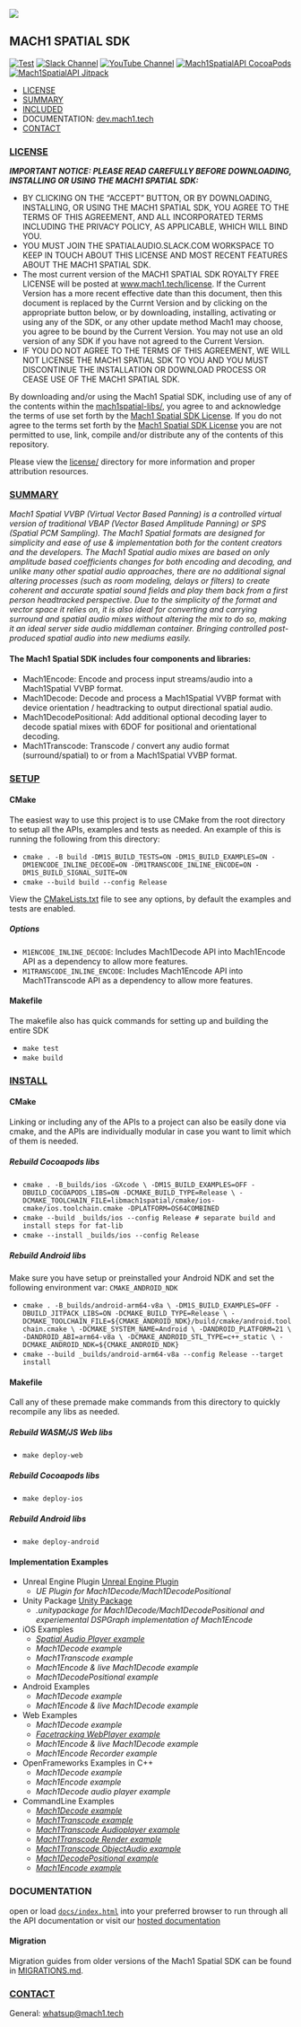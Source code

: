 <a href="http://dev.mach1.tech"><img src="https://mach1-public.s3.amazonaws.com/assets/logo_big_b_l.png"></a>

## MACH1 SPATIAL SDK ##
[![Test](https://github.com/Mach1Studios/m1-sdk-dev/actions/workflows/test-sdk.yaml/badge.svg)](https://github.com/Mach1Studios/m1-sdk-dev/actions/workflows/test-sdk.yaml)
[![Slack Channel](https://img.shields.io/badge/Slack-Join-purple)](https://join.slack.com/t/spatialaudio/shared_invite/enQtNjk0ODE4NjQ4NjExLWQ5YWUyNWQ4NWEwMDEwZmJiNmI5MzBhYjM3OTE3NTYxYzdjZDE2YTlhZDI4OGY0ZjdkNmM1NzgxNjI5OGU4ZWE)
[![YouTube Channel](https://img.shields.io/badge/YouTube-Subscribe-red)](https://www.youtube.com/channel/UCqoFv8OnTYjkwjHeo6JDUFg)
[![Mach1SpatialAPI CocoaPods](https://img.shields.io/cocoapods/v/Mach1SpatialAPI.svg?style=flat)](https://www.mach1.tech/developers)
[![Mach1SpatialAPI Jitpack](https://jitpack.io/v/Mach1Studios/JitPack-Mach1SpatialAPI.svg)](https://www.mach1.tech/developers)

* [LICENSE](#license)
* [SUMMARY](#summary)
* [INCLUDED](#included)
* DOCUMENTATION: <a href="http://dev.mach1.tech">dev.mach1.tech</a>
* [CONTACT](#contact)

### [LICENSE](#license) ###

***IMPORTANT NOTICE: PLEASE READ CAREFULLY BEFORE DOWNLOADING, INSTALLING OR USING THE MACH1 SPATIAL SDK:***
 - BY CLICKING ON THE “ACCEPT” BUTTON, OR BY DOWNLOADING, INSTALLING, OR USING THE MACH1 SPATIAL SDK, YOU AGREE TO THE TERMS OF THIS AGREEMENT, AND ALL INCORPORATED TERMS INCLUDING THE PRIVACY POLICY, AS APPLICABLE, WHICH WILL BIND YOU.
- YOU MUST JOIN THE SPATIALAUDIO.SLACK.COM WORKSPACE TO KEEP IN TOUCH ABOUT THIS LICENSE AND MOST RECENT FEATURES ABOUT THE MACH1 SPATIAL SDK.
- The most current version of the MACH1 SPATIAL SDK ROYALTY FREE LICENSE will be posted at www.mach1.tech/license. If the Current Version has a more recent effective date than this document, then this document is replaced by the Currnt Version and by clicking on the appropriate button below, or by downloading, installing, activating or using any of the SDK, or any other update method Mach1 may choose, you agree to be bound by the Current Version. You may not use an old version of any SDK if you have not agreed to the Current Version.
 - IF YOU DO NOT AGREE TO THE TERMS OF THIS AGREEMENT, WE WILL NOT LICENSE THE MACH1 SPATIAL SDK TO YOU AND YOU MUST DISCONTINUE THE INSTALLATION OR DOWNLOAD PROCESS OR CEASE USE OF THE MACH1 SPATIAL SDK.

By downloading and/or using the Mach1 Spatial SDK, including use of any of the contents within the [mach1spatial-libs/](mach1spatial-libs),
you agree to and acknowledge the terms of use set forth by the [Mach1 Spatial SDK License](https://www.mach1.tech/license).
If you do not agree to the terms set forth by the [Mach1 Spatial SDK License](https://www.mach1.tech/license) you are not
permitted to use, link, compile and/or distribute any of the contents of this repository.

Please view the [license/](license) directory for more information and proper attribution resources.

### [SUMMARY](#summary) ###

*Mach1 Spatial VVBP (Virtual Vector Based Panning) is a controlled virtual version of traditional VBAP (Vector Based Amplitude Panning) or SPS (Spatial PCM Sampling). The Mach1 Spatial formats are designed for simplicity and ease of use & implementation both for the content creators and the developers. The Mach1 Spatial audio mixes are based on only amplitude based coefficients changes for both encoding and decoding, and unlike many other spatial audio approaches, there are no additional signal altering processes (such as room modeling, delays or filters) to create coherent and accurate spatial sound fields and play them back from a first person headtracked perspective. Due to the simplicity of the format and vector space it relies on, it is also ideal for converting and carrying surround and spatial audio mixes without altering the mix to do so, making it an ideal server side audio middleman container. Bringing controlled post-produced spatial audio into new mediums easily.*

#### The Mach1 Spatial SDK includes four components and libraries: ####

* Mach1Encode: Encode and process input streams/audio into a Mach1Spatial VVBP format.
* Mach1Decode: Decode and process a Mach1Spatial VVBP format with device orientation / headtracking to output directional spatial audio.
* Mach1DecodePositional: Add additional optional decoding layer to decode spatial mixes with 6DOF for positional and orientational decoding.
* Mach1Transcode: Transcode / convert any audio format (surround/spatial) to or from a Mach1Spatial VVBP format.

### [SETUP](#setup) ###

#### CMake
The easiest way to use this project is to use CMake from the root directory to setup all the APIs, examples and tests as needed. An example of this is running the following from this directory:
- `cmake . -B build -DM1S_BUILD_TESTS=ON -DM1S_BUILD_EXAMPLES=ON -DM1ENCODE_INLINE_DECODE=ON -DM1TRANSCODE_INLINE_ENCODE=ON -DM1S_BUILD_SIGNAL_SUITE=ON`
- `cmake --build build --config Release`

View the [CMakeLists.txt](CMakeLists.txt) file to see any options, by default the examples and tests are enabled.

##### Options
- `M1ENCODE_INLINE_DECODE`: Includes Mach1Decode API into Mach1Encode API as a dependency to allow more features.
- `M1TRANSCODE_INLINE_ENCODE`: Includes Mach1Encode API into Mach1Transcode API as a dependency to allow more features.

#### Makefile
The makefile also has quick commands for setting up and building the entire SDK
- `make test`
- `make build`

### [INSTALL](#install) ###

#### CMake
Linking or including any of the APIs to a project can also be easily done via cmake, and the APIs are individually modular in case you want to limit which of them is needed.

##### Rebuild Cocoapods libs
- `cmake . -B_builds/ios -GXcode \
  -DM1S_BUILD_EXAMPLES=OFF -DBUILD_COCOAPODS_LIBS=ON -DCMAKE_BUILD_TYPE=Release \
  -DCMAKE_TOOLCHAIN_FILE=libmach1spatial/cmake/ios-cmake/ios.toolchain.cmake -DPLATFORM=OS64COMBINED`
- `cmake --build _builds/ios --config Release # separate build and install steps for fat-lib`
- `cmake --install _builds/ios --config Release`

##### Rebuild Android libs
Make sure you have setup or preinstalled your Android NDK and set the following environment var: `CMAKE_ANDROID_NDK`
- `cmake . -B_builds/android-arm64-v8a \
  -DM1S_BUILD_EXAMPLES=OFF -DBUILD_JITPACK_LIBS=ON -DCMAKE_BUILD_TYPE=Release \
  -DCMAKE_TOOLCHAIN_FILE=${CMAKE_ANDROID_NDK}/build/cmake/android.toolchain.cmake \
  -DCMAKE_SYSTEM_NAME=Android \
  -DANDROID_PLATFORM=21 \
  -DANDROID_ABI=arm64-v8a \
  -DCMAKE_ANDROID_STL_TYPE=c++_static \
  -DCMAKE_ANDROID_NDK=${CMAKE_ANDROID_NDK}`
- `cmake --build _builds/android-arm64-v8a --config Release --target install`

#### Makefile
Call any of these premade make commands from this directory to quickly recompile any libs as needed.

##### Rebuild WASM/JS Web libs
- `make deploy-web`

##### Rebuild Cocoapods libs
- `make deploy-ios`

##### Rebuild Android libs
- `make deploy-android`


#### Implementation Examples
* Unreal Engine Plugin <a href="https://www.mach1.tech/download-spatialgameengine">Unreal Engine Plugin</a>
	* _UE Plugin for Mach1Decode/Mach1DecodePositional_
* Unity Package <a href="https://www.mach1.tech/download-spatialgameengine">Unity Package</a>
	* _.unitypackage for Mach1Decode/Mach1DecodePositional and experiemental DSPGraph implementation of Mach1Encode_
* iOS Examples
	* [_Spatial Audio Player example_](https://github.com/Mach1Studios/Pod-Mach1SpatialAPI/tree/master/Examples/spatialaudioplayer-example)
	* _Mach1Decode example_
	* _Mach1Transcode example_
	* _Mach1Encode & live Mach1Decode example_
	* _Mach1DecodePositional example_
* Android Examples
	* _Mach1Decode example_
	* _Mach1Encode & live Mach1Decode example_
* Web Examples
	* _Mach1Decode example_
	* [_Facetracking WebPlayer example_](https://github.com/Mach1Studios/m1-web-spatialaudioplayer)
	* _Mach1Encode & live Mach1Decode example_
	* _Mach1Encode Recorder example_
* OpenFrameworks Examples in C++
	* _Mach1Decode example_
	* _Mach1Encode example_
	* _Mach1Decode audio player example_
* CommandLine Examples
	* [_Mach1Decode example_](https://github.com/Mach1Studios/m1-sdk/tree/master/examples/mach1spatial-c/commandline/spatial-decode-example)
	* [_Mach1Transcode example_](https://github.com/Mach1Studios/m1-sdk/tree/master/examples/mach1spatial-c/commandline/spatial-transcode-example)
	* [_Mach1Transcode Audioplayer example_](https://github.com/Mach1Studios/m1-sdk/tree/master/examples/mach1spatial-c/commandline/spatial-transcode-audioplayer)
	* [_Mach1Transcode Render example_](https://github.com/Mach1Studios/m1-sdk/tree/master/examples/mach1spatial-c/commandline/spatial-transcode-render-example)
	* [_Mach1Transcode ObjectAudio example_](https://github.com/Mach1Studios/m1-sdk/tree/master/examples/mach1spatial-c/commandline/spatial-transcode-objectaudio-example)
	* [_Mach1DecodePositional example_](https://github.com/Mach1Studios/m1-sdk/tree/master/examples/mach1spatial-c/commandline/spatial-decodepositional-example)
	* [_Mach1Encode example_](https://github.com/Mach1Studios/m1-sdk/tree/master/examples/mach1spatial-c/commandline/spatial-encode-example)

### DOCUMENTATION ###

open or load [`docs/index.html`](https://github.com/Mach1Studios/m1-sdk/tree/master/docs) into your preferred browser to run through all the API documentation or visit our [hosted documentation](https://dev.mach1.tech)

#### Migration ####

Migration guides from older versions of the Mach1 Spatial SDK can be found in [MIGRATIONS.md](MIGRATIONS.md).

### [CONTACT](#contact) ###

General:
whatsup@mach1.tech

